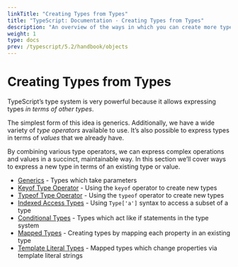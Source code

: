 ```yaml
---
linkTitle: "Creating Types from Types"
title: "TypeScript: Documentation - Creating Types from Types"
description: "An overview of the ways in which you can create more types from existing types."
weight: 1
type: docs
prev: /typescript/5.2/handbook/objects
---
```


# Creating Types from Types

TypeScript’s type system is very powerful because it allows expressing types *in terms of other types*.

The simplest form of this idea is generics. Additionally, we have a wide variety of *type operators* available to use.
It’s also possible to express types in terms of *values* that we already have.

By combining various type operators, we can express complex operations and values in a succinct, maintainable way.
In this section we’ll cover ways to express a new type in terms of an existing type or value.

- [Generics](/typescript/5.2/handbook/type-manipulation/generics) - Types which take parameters
- [Keyof Type Operator](/typescript/5.2/handbook/type-manipulation/keyof-types) - Using the `keyof` operator to create new types
- [Typeof Type Operator](/typescript/5.2/handbook/type-manipulation/typeof-types) - Using the `typeof` operator to create new types
- [Indexed Access Types](/typescript/5.2/handbook/type-manipulation/indexed-access-types) - Using `Type['a']` syntax to access a subset of a type
- [Conditional Types](/typescript/5.2/handbook/type-manipulation/conditional-types) - Types which act like if statements in the type system
- [Mapped Types](/typescript/5.2/handbook/type-manipulation/mapped-types) - Creating types by mapping each property in an existing type
- [Template Literal Types](/typescript/5.2/handbook/type-manipulation/template-literal-types) - Mapped types which change properties via template literal strings
